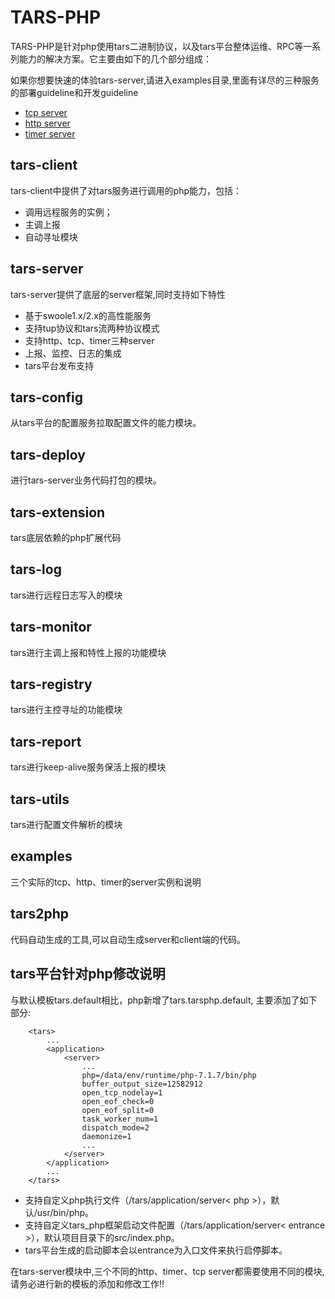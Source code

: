 # TARS-PHP 

TARS-PHP是针对php使用tars二进制协议，以及tars平台整体运维、RPC等一系列能力的解决方案。它主要由如下的几个部分组成：

如果你想要快速的体验tars-server,请进入examples目录,里面有详尽的三种服务的部署guideline和开发guideline
* [tcp server](https://github.com/Tencent/Tars/blob/phptars/php/examples/tars-tcp-server/README.md)
* [http server](https://github.com/Tencent/Tars/blob/phptars/php/examples/tars-http-server/README.md)
* [timer server ](https://github.com/Tencent/Tars/blob/phptars/php/examples/tars-timer-server/README.md)

## tars-client

tars-client中提供了对tars服务进行调用的php能力，包括：

* 调用远程服务的实例；
* 主调上报
* 自动寻址模块

## tars-server
tars-server提供了底层的server框架,同时支持如下特性

* 基于swoole1.x/2.x的高性能服务
* 支持tup协议和tars流两种协议模式
* 支持http、tcp、timer三种server
* 上报、监控、日志的集成
* tars平台发布支持

## tars-config 

从tars平台的配置服务拉取配置文件的能力模块。

## tars-deploy 

进行tars-server业务代码打包的模块。

## tars-extension

tars底层依赖的php扩展代码
 
## tars-log

tars进行远程日志写入的模块
 
## tars-monitor

tars进行主调上报和特性上报的功能模块
 
## tars-registry
 
tars进行主控寻址的功能模块
 
## tars-report
 
tars进行keep-alive服务保活上报的模块
 
## tars-utils
 
tars进行配置文件解析的模块

## examples

三个实际的tcp、http、timer的server实例和说明

## tars2php 

代码自动生成的工具,可以自动生成server和client端的代码。
 
## tars平台针对php修改说明

与默认模板tars.default相比，php新增了tars.tarsphp.default, 主要添加了如下部分:

```
    <tars>
        ...
        <application>
            <server>
                ...
                php=/data/env/runtime/php-7.1.7/bin/php
                buffer_output_size=12582912
                open_tcp_nodelay=1
                open_eof_check=0
                open_eof_split=0
                task_worker_num=1
                dispatch_mode=2
                daemonize=1
                ...
            </server>
        </application>
        ...
    </tars>
```
* 支持自定义php执行文件（/tars/application/server< php >），默认/usr/bin/php。
* 支持自定义tars_php框架启动文件配置（/tars/application/server< entrance >），默认项目目录下的src/index.php。
* tars平台生成的启动脚本会以entrance为入口文件来执行启停脚本。

在tars-server模块中,三个不同的http、timer、tcp server都需要使用不同的模块,请务必进行新的模板的添加和修改工作!!

    
